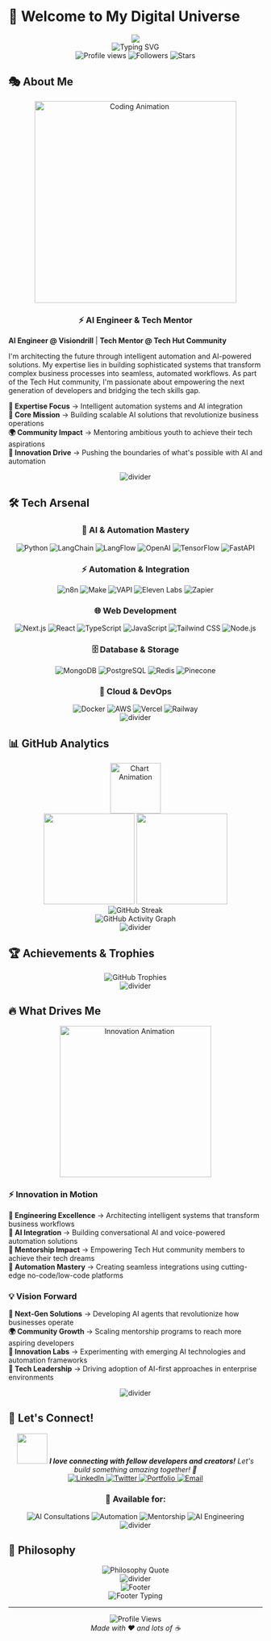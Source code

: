 # 🌟 Welcome to My Digital Universe

<div align="center">
  <img src="https://capsule-render.vercel.app/api?type=waving&color=gradient&customColorList=6,11,20&height=280&section=header&text=Mr.%20Macharia&fontSize=50&fontAlignY=35&desc=Crafting%20Digital%20Experiences%20%7C%20Building%20Tomorrow's%20Solutions&descAlignY=51&descAlign=62&animation=fadeIn" />
</div>

<div align="center">
  <img src="https://readme-typing-svg.herokuapp.com?font=Fira+Code&weight=600&size=28&duration=4000&pause=1000&color=00D4FF&center=true&vCenter=true&multiline=true&width=800&height=120&lines=🚀+AI+Engineer+%40+Visiondrill;💡+Tech+Mentor+%40+Tech+Hut;🤖+Automation+%26+AI+Specialist;⚡+Empowering+Youth+in+Tech" alt="Typing SVG" />
</div>

<div align="center">
  <img src="https://komarev.com/ghpvc/?username=Mr-Macharia&style=for-the-badge&color=00d4ff&labelColor=000000" alt="Profile views" />
  <img src="https://img.shields.io/github/followers/Mr-Macharia?label=Followers&style=for-the-badge&color=00d4ff&labelColor=000000" alt="Followers" />
  <img src="https://img.shields.io/github/stars/Mr-Macharia?label=Stars&style=for-the-badge&color=ffd700&labelColor=000000" alt="Stars" />
</div>

## 🎭 About Me

<div align="center">
  <img src="https://media.giphy.com/media/SWoSkN6DxTszqIKEqv/giphy.gif" width="400" alt="Coding Animation"/>
</div>

<div align="center">
  
### ⚡ **AI Engineer & Tech Mentor**

</div>

**AI Engineer @ Visiondrill** | **Tech Mentor @ Tech Hut Community**

I'm architecting the future through intelligent automation and AI-powered solutions. My expertise lies in building sophisticated systems that transform complex business processes into seamless, automated workflows. As part of the Tech Hut community, I'm passionate about empowering the next generation of developers and bridging the tech skills gap.

**🎯 Expertise Focus** → Intelligent automation systems and AI integration  
**💼 Core Mission** → Building scalable AI solutions that revolutionize business operations  
**🌍 Community Impact** → Mentoring ambitious youth to achieve their tech aspirations  
**🚀 Innovation Drive** → Pushing the boundaries of what's possible with AI and automation

<div align="center">
  <img src="https://user-images.githubusercontent.com/73097560/115834477-dbab4500-a447-11eb-908a-139a6edaec5c.gif" alt="divider">
</div>

## 🛠️ Tech Arsenal

<div align="center">

### 🤖 **AI & Automation Mastery**
<img src="https://img.shields.io/badge/Python-3776AB?style=for-the-badge&logo=python&logoColor=white" alt="Python"/>
<img src="https://img.shields.io/badge/LangChain-121212?style=for-the-badge&logo=chainlink&logoColor=white" alt="LangChain"/>
<img src="https://img.shields.io/badge/LangFlow-4B8BBE?style=for-the-badge&logo=python&logoColor=white" alt="LangFlow"/>
<img src="https://img.shields.io/badge/OpenAI-412991?style=for-the-badge&logo=openai&logoColor=white" alt="OpenAI"/>
<img src="https://img.shields.io/badge/TensorFlow-FF6F00?style=for-the-badge&logo=tensorflow&logoColor=white" alt="TensorFlow"/>
<img src="https://img.shields.io/badge/FastAPI-005571?style=for-the-badge&logo=fastapi&logoColor=white" alt="FastAPI"/>

### ⚡ **Automation & Integration**
<img src="https://img.shields.io/badge/n8n-EA4B71?style=for-the-badge&logo=n8n&logoColor=white" alt="n8n"/>
<img src="https://img.shields.io/badge/Make-6366F1?style=for-the-badge&logo=integromat&logoColor=white" alt="Make"/>
<img src="https://img.shields.io/badge/VAPI-FF6B6B?style=for-the-badge&logo=v&logoColor=white" alt="VAPI"/>
<img src="https://img.shields.io/badge/Eleven_Labs-000000?style=for-the-badge&logo=audio&logoColor=white" alt="Eleven Labs"/>
<img src="https://img.shields.io/badge/Zapier-FF4A00?style=for-the-badge&logo=zapier&logoColor=white" alt="Zapier"/>

### 🌐 **Web Development**
<img src="https://img.shields.io/badge/Next.js-000000?style=for-the-badge&logo=nextdotjs&logoColor=white" alt="Next.js"/>
<img src="https://img.shields.io/badge/React-20232A?style=for-the-badge&logo=react&logoColor=61DAFB" alt="React"/>
<img src="https://img.shields.io/badge/TypeScript-007ACC?style=for-the-badge&logo=typescript&logoColor=white" alt="TypeScript"/>
<img src="https://img.shields.io/badge/JavaScript-323330?style=for-the-badge&logo=javascript&logoColor=F7DF1E" alt="JavaScript"/>
<img src="https://img.shields.io/badge/TailwindCSS-38B2AC?style=for-the-badge&logo=tailwind-css&logoColor=white" alt="Tailwind CSS"/>
<img src="https://img.shields.io/badge/Node.js-43853D?style=for-the-badge&logo=node.js&logoColor=white" alt="Node.js"/>

### 🗄️ **Database & Storage**
<img src="https://img.shields.io/badge/MongoDB-4EA94B?style=for-the-badge&logo=mongodb&logoColor=white" alt="MongoDB"/>
<img src="https://img.shields.io/badge/PostgreSQL-316192?style=for-the-badge&logo=postgresql&logoColor=white" alt="PostgreSQL"/>
<img src="https://img.shields.io/badge/Redis-DC382D?style=for-the-badge&logo=redis&logoColor=white" alt="Redis"/>
<img src="https://img.shields.io/badge/Pinecone-000000?style=for-the-badge&logo=pinecone&logoColor=white" alt="Pinecone"/>

### 🚀 **Cloud & DevOps**
<img src="https://img.shields.io/badge/Docker-2496ED?style=for-the-badge&logo=docker&logoColor=white" alt="Docker"/>
<img src="https://img.shields.io/badge/AWS-232F3E?style=for-the-badge&logo=amazon-aws&logoColor=white" alt="AWS"/>
<img src="https://img.shields.io/badge/Vercel-000000?style=for-the-badge&logo=vercel&logoColor=white" alt="Vercel"/>
<img src="https://img.shields.io/badge/Railway-0B0D0E?style=for-the-badge&logo=railway&logoColor=white" alt="Railway"/>

</div>

<div align="center">
  <img src="https://user-images.githubusercontent.com/73097560/115834477-dbab4500-a447-11eb-908a-139a6edaec5c.gif" alt="divider">
</div>



## 📊 GitHub Analytics

<div align="center">
  <img src="https://media.giphy.com/media/M9gbBd9nbDrOTu1Mqx/giphy.gif" width="100" alt="Chart Animation"/>
</div>

<div align="center">
  <img height="180em" src="https://github-readme-stats.vercel.app/api?username=Mr-Macharia&show_icons=true&theme=tokyonight&include_all_commits=true&count_private=true&hide_border=true&bg_color=0D1117&title_color=00D4FF&text_color=FFFFFF&icon_color=00D4FF"/>
  <img height="180em" src="https://github-readme-stats.vercel.app/api/top-langs/?username=Mr-Macharia&layout=compact&langs_count=8&theme=tokyonight&hide_border=true&bg_color=0D1117&title_color=00D4FF&text_color=FFFFFF&icon_color=00D4FF"/>
</div>

<div align="center">
  <img src="https://github-readme-streak-stats.herokuapp.com/?user=Mr-Macharia&theme=tokyonight&hide_border=true&background=0D1117&stroke=00D4FF&ring=00D4FF&fire=FFD700&currStreakLabel=FFFFFF" alt="GitHub Streak"/>
</div>

<div align="center">
  <img src="https://github-readme-activity-graph.vercel.app/graph?username=Mr-Macharia&theme=tokyo-night&hide_border=true&bg_color=0D1117&color=00D4FF&line=00D4FF&point=FFD700" alt="GitHub Activity Graph"/>
</div>

<div align="center">
  <img src="https://user-images.githubusercontent.com/73097560/115834477-dbab4500-a447-11eb-908a-139a6edaec5c.gif" alt="divider">
</div>

## 🏆 Achievements & Trophies

<div align="center">
  <img src="https://github-profile-trophy.vercel.app/?username=Mr-Macharia&theme=tokyonight&no-frame=true&no-bg=true&margin-w=4&row=2&column=4&title=Stars,Followers,Commits,Repositories,MultipleLang,PullRequest,Issues,Reviews" alt="GitHub Trophies"/>
</div>

<div align="center">
  <img src="https://user-images.githubusercontent.com/73097560/115834477-dbab4500-a447-11eb-908a-139a6edaec5c.gif" alt="divider">
</div>

## 🔥 What Drives Me

<div align="center">
  <img src="https://media.giphy.com/media/3oKIPnAiaMCws8nOsE/giphy.gif" width="300" alt="Innovation Animation"/>
</div>

### ⚡ **Innovation in Motion**

**🎯 Engineering Excellence** → Architecting intelligent systems that transform business workflows  
**🤖 AI Integration** → Building conversational AI and voice-powered automation solutions  
**🌟 Mentorship Impact** → Empowering Tech Hut community members to achieve their tech dreams  
**🔧 Automation Mastery** → Creating seamless integrations using cutting-edge no-code/low-code platforms  

### 💡 **Vision Forward**

**🚀 Next-Gen Solutions** → Developing AI agents that revolutionize how businesses operate  
**🌍 Community Growth** → Scaling mentorship programs to reach more aspiring developers  
**🔮 Innovation Labs** → Experimenting with emerging AI technologies and automation frameworks  
**💎 Tech Leadership** → Driving adoption of AI-first approaches in enterprise environments

<div align="center">
  <img src="https://user-images.githubusercontent.com/73097560/115834477-dbab4500-a447-11eb-908a-139a6edaec5c.gif" alt="divider">
</div>

## 🤝 Let's Connect!

<div align="center">
  <img src="https://media.giphy.com/media/LnQjpWaON8nhr21vNW/giphy.gif" width="60"> 
  <em><b>I love connecting with fellow developers and creators!</b> Let's build something amazing together! 🚀</em>
</div>

<div align="center">
  <a href="https://linkedin.com/in/mr-macharia" target="_blank">
    <img src="https://img.shields.io/badge/LinkedIn-0077B5?style=for-the-badge&logo=linkedin&logoColor=white" alt="LinkedIn"/>
  </a>
  <a href="https://twitter.com/mr_macharia" target="_blank">
    <img src="https://img.shields.io/badge/Twitter-1DA1F2?style=for-the-badge&logo=twitter&logoColor=white" alt="Twitter"/>
  </a>
  <a href="https://mr-macharia.dev" target="_blank">
    <img src="https://img.shields.io/badge/Portfolio-FF5722?style=for-the-badge&logo=google-chrome&logoColor=white" alt="Portfolio"/>
  </a>
  <a href="mailto:hello@mr-macharia.dev">
    <img src="https://img.shields.io/badge/Email-D14836?style=for-the-badge&logo=gmail&logoColor=white" alt="Email"/>
  </a>
</div>

<div align="center">
  <h3>🌟 Available for:</h3>
  <img src="https://img.shields.io/badge/AI%20Consultations-00D4FF?style=for-the-badge&logo=artificial-intelligence&logoColor=white" alt="AI Consultations"/>
  <img src="https://img.shields.io/badge/Automation%20Solutions-FFD700?style=for-the-badge&logo=automation&logoColor=black" alt="Automation"/>
  <img src="https://img.shields.io/badge/Tech%20Mentorship-FF6B6B?style=for-the-badge&logo=graduation-cap&logoColor=white" alt="Mentorship"/>
  <img src="https://img.shields.io/badge/AI%20Engineering-9B59B6?style=for-the-badge&logo=robot&logoColor=white" alt="AI Engineering"/>
</div>

<div align="center">
  <img src="https://user-images.githubusercontent.com/73097560/115834477-dbab4500-a447-11eb-908a-139a6edaec5c.gif" alt="divider">
</div>

## 💭 Philosophy

<div align="center">
  <img src="https://quotes-github-readme.vercel.app/api?type=horizontal&theme=tokyonight&quote=The%20future%20belongs%20to%20those%20who%20understand%20that%20AI%20isn%27t%20just%20technology%2C%20it%27s%20empowerment.&author=Mr.%20Macharia&border=true&bg_color=0D1117&title_color=00D4FF&text_color=FFFFFF" alt="Philosophy Quote"/>
</div>

<div align="center">
  <img src="https://user-images.githubusercontent.com/73097560/115834477-dbab4500-a447-11eb-908a-139a6edaec5c.gif" alt="divider">
</div>



<div align="center">
  <img src="https://capsule-render.vercel.app/api?type=waving&color=gradient&customColorList=6,11,20&height=150&section=footer&text=Thanks%20for%20visiting!&fontSize=20&fontAlignY=65&desc=Let%27s%20build%20something%20amazing%20together!&descAlignY=51&descAlign=62&animation=twinkling" alt="Footer"/>
</div>

<div align="center">
  <img src="https://readme-typing-svg.herokuapp.com?font=Fira+Code&weight=600&size=18&duration=4000&pause=1000&color=00D4FF&center=true&vCenter=true&width=600&lines=⭐+Star+my+repos+if+you+find+them+helpful!;🚀+Always+open+to+new+opportunities;🌟+Let's+connect+and+create+together!" alt="Footer Typing"/>
</div>

---

<div align="center">
  <img src="https://komarev.com/ghpvc/?username=Mr-Macharia&style=flat-square&color=00d4ff" alt="Profile Views"/>
  <br>
  <em>Made with ❤️ and lots of ☕</em>
</div>
